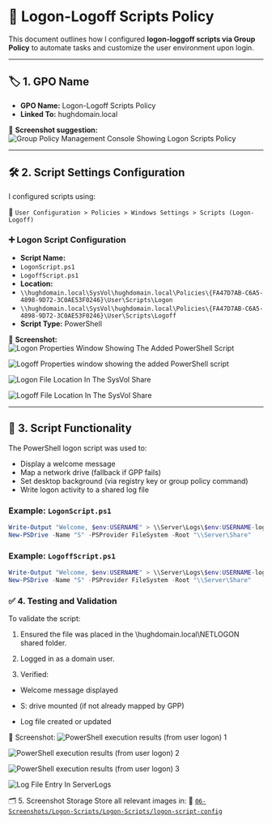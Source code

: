 # 🔁 Logon-Logoff Scripts Policy

This document outlines how I configured **logon-loggoff scripts via Group Policy** to automate tasks and customize the user environment upon login.

---

## 🏷️ 1. GPO Name

- **GPO Name:** Logon-Logoff Scripts Policy  
- **Linked To:** hughdomain.local

📸 **Screenshot suggestion:**
![Group Policy Management Console Showing Logon Scripts Policy](https://github.com/user-attachments/assets/bd046d0d-e96c-4ada-9417-0faf223f2f64)

---

## 🛠️ 2. Script Settings Configuration

I configured scripts using:

📂 `User Configuration > Policies > Windows Settings > Scripts (Logon-Logoff)`

### ➕ Logon Script Configuration

- **Script Name:**
 - `LogonScript.ps1`
 - `LogoffScript.ps1`  
- **Location:**
 - `\\hughdomain.local\SysVol\hughdomain.local\Policies\{FA47D7AB-C6A5-4898-9D72-3C0AE53F0246}\User\Scripts\Logon`
 - `\\hughdomain.local\SysVol\hughdomain.local\Policies\{FA47D7AB-C6A5-4898-9D72-3C0AE53F0246}\User\Scripts\Logoff`  
- **Script Type:** PowerShell

📸 **Screenshot:**
![Logon Properties Window Showing The Added PowerShell Script](https://github.com/user-attachments/assets/db482f6b-4aad-41ee-8284-7edce454bb8f)

![Logoff Properties window showing the added PowerShell script](https://github.com/user-attachments/assets/021c7348-c065-4bda-aab1-d8fbef0e2051)

![Logon File Location In The SysVol Share](https://github.com/user-attachments/assets/8817a049-18c8-461b-a4b0-a45b7c9ccf5d)

![Logoff File Location In The SysVol Share](https://github.com/user-attachments/assets/8c51ea24-a6a9-412c-a9be-f026b31d1285)

---

## 🔧 3. Script Functionality

The PowerShell logon script was used to:

- Display a welcome message  
- Map a network drive (fallback if GPP fails)  
- Set desktop background (via registry key or group policy command)  
- Write logon activity to a shared log file

### Example: `LogonScript.ps1`

```powershell
Write-Output "Welcome, $env:USERNAME" > \\Server\Logs\$env:USERNAME-logon.txt
New-PSDrive -Name "S" -PSProvider FileSystem -Root "\\Server\Share"
```

### Example: `LogoffScript.ps1`

```powershell
Write-Output "Welcome, $env:USERNAME" > \\Server\Logs\$env:USERNAME-logon.txt
New-PSDrive -Name "S" -PSProvider FileSystem -Root "\\Server\Share"
```

### ✅ 4. Testing and Validation
To validate the script:

1. Ensured the file was placed in the \\hughdomain.local\NETLOGON shared folder.

2. Logged in as a domain user.

3. Verified:

  * Welcome message displayed

  * S: drive mounted (if not already mapped by GPP)

  * Log file created or updated

📸 Screenshot:
![PowerShell execution results (from user logon) 1](https://github.com/user-attachments/assets/69d2e049-253a-45db-ae81-331e7c8238b3)

![PowerShell execution results (from user logon) 2](https://github.com/user-attachments/assets/b572b6cd-35b4-4533-bf84-03a9d16885a7)

![PowerShell execution results (from user logon) 3](https://github.com/user-attachments/assets/b21b2e59-defd-4071-8207-eed819906f7d)

![Log File Entry In ServerLogs](https://github.com/user-attachments/assets/e80ff5a3-b01a-4c81-b2d9-863f16e32f09)


🗂️ 5. Screenshot Storage
Store all relevant images in:
📂 [`06-Screenshots/Logon-Scripts/Logon-Scripts/logon-script-config`]()
